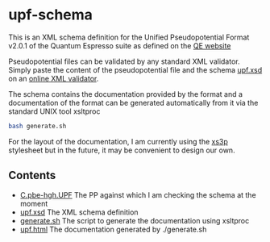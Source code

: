 upf-schema
==========

This is an XML schema definition for the Unified Pseudopotential Format v2.0.1
of the Quantum Espresso suite as defined on the 
[QE website](http://www.quantum-espresso.org/pseudopotentials/unified-pseudopotential-format/)

Pseudopotential files can be validated by any standard XML validator.  Simply
paste the content of the pseudopotential file and the schema [upf.xsd](upf.xsd)
on an [online XML validator](http://www.freeformatter.com/xml-validator-xsd.html).

The schema contains the documentation provided by the format and a
documentation of the format can be generated automatically from it via the
standard UNIX tool xsltproc

```bash
bash generate.sh
```

For the layout of the documentation, I am currently using the
[xs3p](http://sourceforge.net/projects/xs3p/) stylesheet but in the future, it
may be convenient to design our own.


Contents
--------
- [C.pbe-hgh.UPF](C.pbe-hgh.UPF) The PP against which I am checking the schema at the moment
- [upf.xsd](upf.xsd)  The XML schema definition
- [generate.sh](generate.sh)  The script to generate the documentation using xsltproc
- [upf.html](http://htmlpreview.github.io/?https://github.com/ltalirz/upf-schema/blob/master/upf.html) The documentation generated by ./generate.sh
